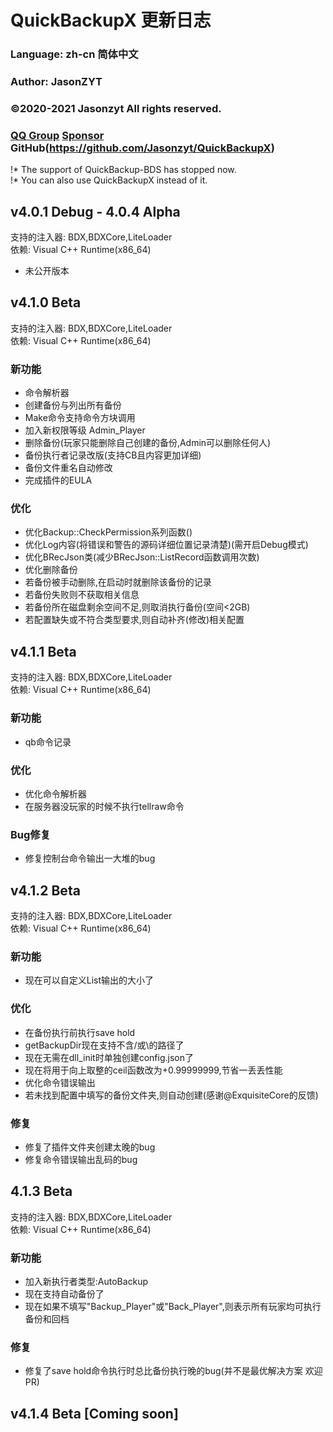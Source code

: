 ﻿# QuickBackupX 更新日志
### Language: zh-cn 简体中文
### Author: JasonZYT
### ©2020-2021 Jasonzyt All rights reserved.
### [QQ Group](https://jq.qq.com/?wv=1027&k=XQ95YehZ)  [Sponsor](http://pay.sa2y.net/paypage/?merchant=97a6ueUjyemLZeyQZK3TaCKluhQu5FTZM2LvKrX%2Btlpm)  GitHub(https://github.com/Jasonzyt/QuickBackupX)

!* The support of QuickBackup-BDS has stopped now.    
!* You can also use QuickBackupX instead of it.

## v4.0.1 Debug - 4.0.4 Alpha
支持的注入器: BDX,BDXCore,LiteLoader    
依赖: Visual C++ Runtime(x86_64)    
- 未公开版本

## v4.1.0 Beta
支持的注入器: BDX,BDXCore,LiteLoader    
依赖: Visual C++ Runtime(x86_64)
### 新功能
- 命令解析器
- 创建备份与列出所有备份
- Make命令支持命令方块调用
- 加入新权限等级 Admin_Player
- 删除备份(玩家只能删除自己创建的备份,Admin可以删除任何人)
- 备份执行者记录改版(支持CB且内容更加详细)
- 备份文件重名自动修改
- 完成插件的EULA
### 优化
- 优化Backup::CheckPermission系列函数()
- 优化Log内容(将错误和警告的源码详细位置记录清楚)(需开启Debug模式)
- 优化BRecJson类(减少BRecJson::ListRecord函数调用次数)
- 优化删除备份
- 若备份被手动删除,在启动时就删除该备份的记录
- 若备份失败则不获取相关信息
- 若备份所在磁盘剩余空间不足,则取消执行备份(空间<2GB)
- 若配置缺失或不符合类型要求,则自动补齐(修改)相关配置

## v4.1.1 Beta
支持的注入器: BDX,BDXCore,LiteLoader    
依赖: Visual C++ Runtime(x86_64)
### 新功能
- qb命令记录
### 优化
- 优化命令解析器
- 在服务器没玩家的时候不执行tellraw命令
### Bug修复
- 修复控制台命令输出一大堆的bug

## v4.1.2 Beta 
支持的注入器: BDX,BDXCore,LiteLoader    
依赖: Visual C++ Runtime(x86_64)
### 新功能
- 现在可以自定义List输出的大小了
### 优化
- 在备份执行前执行save hold
- getBackupDir现在支持不含/或\的路径了
- 现在无需在dll_init时单独创建config.json了
- 现在将用于向上取整的ceil函数改为+0.99999999,节省一丢丢性能
- 优化命令错误输出
- 若未找到配置中填写的备份文件夹,则自动创建(感谢@ExquisiteCore的反馈)
### 修复
- 修复了插件文件夹创建太晚的bug
- 修复命令错误输出乱码的bug

## 4.1.3 Beta
支持的注入器: BDX,BDXCore,LiteLoader    
依赖: Visual C++ Runtime(x86_64)
### 新功能
- 加入新执行者类型:AutoBackup
- 现在支持自动备份了
- 现在如果不填写"Backup_Player"或"Back_Player",则表示所有玩家均可执行备份和回档
### 修复
- 修复了save hold命令执行时总比备份执行晚的bug(并不是最优解决方案 欢迎PR)

## v4.1.4 Beta [Coming soon]
